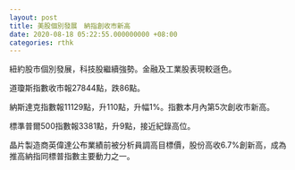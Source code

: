 ```yaml
---
layout: post
title: 美股個別發展　納指創收市新高
date: 2020-08-18 05:22:55.000000000 +08:00
categories: rthk
---
```


紐約股市個別發展，科技股繼續強勢。金融及工業股表現較遜色。

道瓊斯指數收市報27844點，跌86點。

納斯達克指數報11129點，升110點，升幅1%。指數本月內第5次創收市新高。

標準普爾500指數報3381點，升9點，接近紀錄高位。

晶片製造商英偉達公布業績前被分析員調高目標價，股份高收6.7%創新高，成為推高納指同標普指數主要動力之一。
